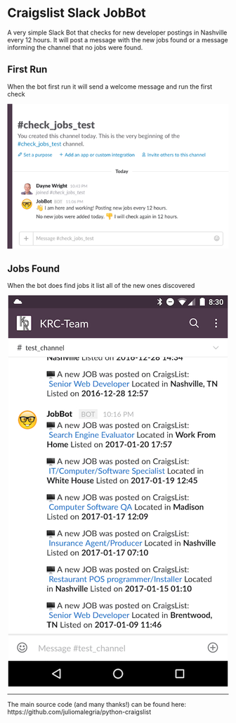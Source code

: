 # Craigslist Slack JobBot

A very simple Slack Bot that checks for new developer postings in Nashville every 12 hours. It will post a message with the new jobs found or a message informing the channel that no jobs were found.

## First Run
When the bot first run it will send a welcome message and run the first check
<p align="center">
  <kbd>
    <img src="images/no_jobs.png" />
  </kbd>
</p>

## Jobs Found

When the bot does find jobs it list all of the new ones discovered

<p align="center">
  <kbd>
    <img src="images/jobs_posted.png" />
  </kbd>
</p>

<hr />
 The main source code (and many thanks!) can be found here: https://github.com/juliomalegria/python-craigslist

